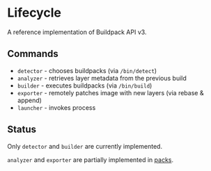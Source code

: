 # Lifecycle

A reference implementation of Buildpack API v3.

## Commands

* `detector` - chooses buildpacks (via `/bin/detect`)
* `analyzer` - retrieves layer metadata from the previous build
* `builder` -  executes buildpacks (via `/bin/build`)
* `exporter` - remotely patches image with new layers (via rebase & append)
* `launcher` - invokes process

## Status

Only `detector` and `builder` are currently implemented.

`analyzer` and `exporter` are partially implemented in [packs](https://github.com/sclevine/packs).